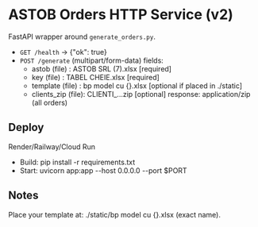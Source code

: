 
# ASTOB Orders HTTP Service (v2)

FastAPI wrapper around `generate_orders.py`.
- `GET /health` → {"ok": true}
- `POST /generate` (multipart/form-data)
  fields:
    - astob (file)  : ASTOB SRL (7).xlsx  [required]
    - key   (file)  : TABEL CHEIE.xlsx    [required]
    - template (file)  : bp model cu {}.xlsx [optional if placed in ./static]
    - clients_zip (file): CLIENTI_...zip     [optional]
  response: application/zip (all orders)

## Deploy
Render/Railway/Cloud Run
- Build:  pip install -r requirements.txt
- Start:  uvicorn app:app --host 0.0.0.0 --port $PORT

## Notes
Place your template at: ./static/bp model cu {}.xlsx (exact name).
